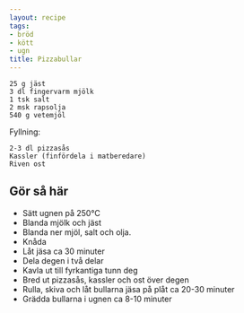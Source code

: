 ```yaml
---
layout: recipe
tags:
- bröd
- kött
- ugn
title: Pizzabullar
---
```



```
25 g jäst
3 dl fingervarm mjölk
1 tsk salt
2 msk rapsolja
540 g vetemjöl
```

Fyllning:
```
2-3 dl pizzasås
Kassler (finfördela i matberedare)
Riven ost
```

## Gör så här
* Sätt ugnen på 250°C
* Blanda mjölk och jäst
* Blanda ner mjöl, salt och olja.
* Knåda
* Låt jäsa ca 30 minuter
* Dela degen i två delar
* Kavla ut till fyrkantiga tunn deg
* Bred ut pizzasås, kassler och ost över degen
* Rulla, skiva och låt bullarna jäsa på plåt ca 20-30 minuter
* Grädda bullarna i ugnen ca 8-10 minuter
